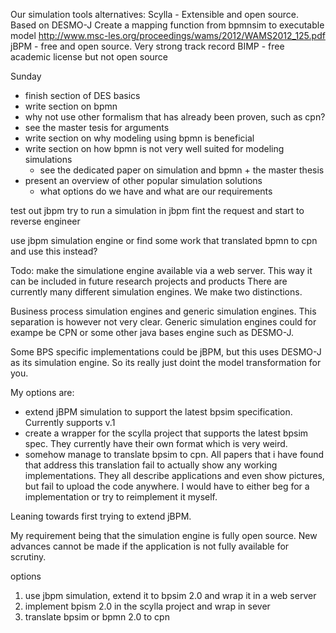 
Our simulation tools alternatives:
Scylla - Extensible and open source. Based on DESMO-J
Create a mapping function from bpmnsim to executable model
http://www.msc-les.org/proceedings/wams/2012/WAMS2012_125.pdf
jBPM - free and open source. Very strong track record
BIMP - free academic license but not open source


Sunday
- finish section of DES basics
- write section on bpmn
- why not use other formalism that has already been proven, such as cpn?
 - see the master tesis for arguments 
- write section on why modeling using bpmn is beneficial
- write section on how bpmn is not very well suited for modeling simulations
  - see the dedicated paper on simulation and bpmn + the master thesis
- present an overview of other popular simulation solutions
  - what options do we have and what are our requirements

test out jbpm 
try to run a simulation in jbpm
fint the request and start to reverse engineer

use jbpm simulation engine or find some work that translated bpmn to cpn and use this instead?


Todo:
make the simulatione engine available via a web server. This way it can be included in future research projects and products
There are currently many different simulation engines. We make two distinctions.

Business process simulation engines and generic simulation engines. This separation is however not very clear. Generic simulation engines could for exampe be CPN or some other java bases engine such as DESMO-J.

Some BPS specific implementations could be jBPM, but this uses DESMO-J as its simulation engine. So its really just doint the model transformation for you.

My options are:
 - extend jBPM simulation to support the latest bpsim specification. Currently supports v.1
 - create a wrapper for the scylla project that supports the latest bpsim spec. They currently have their own format which is very weird.
 - somehow manage to translate bpsim to cpn. All papers that i have found that address this translation fail to actually show any working implementations. They all describe applications and even show pictures, but fail to upload the code anywhere. I would have to either beg for a implementation or try to reimplement it myself.

Leaning towards first trying to extend jBPM.

My requirement being that the simulation engine is fully open source. New advances cannot be made if the application is not fully available for scrutiny.




options
1. use jbpm simulation, extend it to bpsim 2.0 and wrap it in a web server
2. implement bpism 2.0 in the scylla project and wrap in sever
3. translate bpsim or bpmn 2.0 to cpn 



